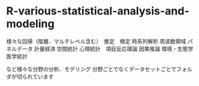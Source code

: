 # R-various-statistical-analysis-and-modeling

様々な回帰（階層、マルチレベル含む）　推定　検定
時系列解析
周波数領域
パネルデータ
計量経済
空間統計
心理統計　項目反応理論
因果推論
環境・生態学　
医学統計

など様々な分野の分析、モデリング
分野ごとでなくデータセットごとでフォルダが切られています
